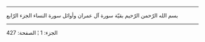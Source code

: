 ------------------------------------------------------------------------

بسم الله الرّحمن الرّحيم بقيّة سورة آل عمران وأوائل سورة النساء الجزء
الرّابع

------------------------------------------------------------------------

الجزء: 1 ¦ الصفحة: 427
